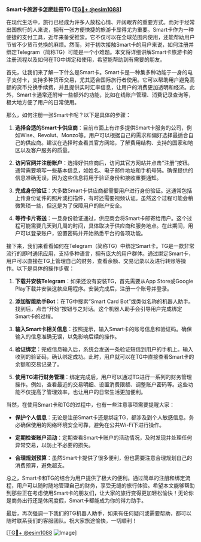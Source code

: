 **Smart卡旅游卡怎麽註冊TG [[TG💪+ @esim1088](https://t.me/s/esim1088)]**

在现代生活中，旅行已经成为许多人放松心情、开阔眼界的重要方式。而对于经常出国旅行的人来说，拥有一张方便快捷的旅游卡显得尤为重要。Smart卡作为一种便捷的支付工具，近年来备受推崇。它不仅可以在全球范围内使用，还能帮助用户节省不少货币兑换的麻烦。然而，对于初次接触Smart卡的用户来说，如何注册并绑定Telegram（简称TG）可能是一个小难题。本文将详细讲解Smart卡旅游卡的注册流程以及如何在TG中绑定和使用，希望能帮助到有需要的朋友。

首先，让我们来了解一下什么是Smart卡。Smart卡是一种集多种功能于一身的电子支付卡，支持多种货币交易，尤其适合国际旅行者使用。它可以帮助用户避免高额的货币兑换手续费，并且提供实时汇率信息，让用户的消费更加透明和经济。此外，Smart卡通常还附带一些额外的功能，比如在线账户管理、消费记录查询等，极大地方便了用户的日常使用。

那么，如何注册一张Smart卡呢？以下是具体的步骤：

1. **选择合适的Smart卡供应商**：目前市面上有许多提供Smart卡服务的公司，例如Wise、Revolut、Monzo等。用户可以根据自己的需求和偏好选择最适合自己的供应商。建议在选择时查看其官方网站，了解费用结构、支持的国家和地区以及客户服务的质量。

2. **访问官网并注册账户**：选择好供应商后，访问其官方网站并点击“注册”按钮。通常需要填写一些基本信息，如姓名、电子邮件地址和手机号码。确保提供的信息准确无误，因为这些信息将用于验证身份和接收重要通知。

3. **完成身份验证**：大多数Smart卡供应商都需要用户进行身份验证。这通常包括上传身份证件的照片或扫描件，有时还需要视频认证。虽然这个过程可能会稍微繁琐一些，但这是为了保障用户的账户安全。

4. **等待卡片寄送**：一旦身份验证通过，供应商会将Smart卡邮寄给用户。这个过程可能需要几天到几周的时间，具体取决于供应商和服务地点。在此期间，用户可以登录账户，设置密码并开始熟悉平台的各项功能。

接下来，我们来看看如何在Telegram（简称TG）中绑定Smart卡。TG是一款非常流行的即时通讯应用，支持多种语言，拥有庞大的用户群体。通过绑定Smart卡，用户可以直接在TG上管理自己的财务，查看余额、交易记录以及进行转账等操作。以下是具体的操作步骤：

1. **下载并安装Telegram**：如果还没有安装TG，首先需要从App Store或Google Play下载并安装这款应用程序。安装完成后，注册一个账号并登录。

2. **添加智能助手Bot**：在TG中搜索“Smart Card Bot”或类似名称的机器人助手。找到后，点击“开始”按钮与之对话。这个机器人助手会引导用户完成绑定Smart卡的过程。

3. **输入Smart卡相关信息**：按照提示，输入Smart卡的账号信息和验证码。确保输入的信息准确无误，以免影响后续的操作。

4. **验证绑定**：完成信息输入后，系统会发送一条验证短信到用户的手机上。输入收到的验证码，确认绑定成功。此时，用户就可以在TG中直接查看Smart卡的余额和交易记录了。

5. **使用TG进行财务管理**：绑定完成后，用户可以通过TG进行一系列的财务管理操作。例如，查看最近的交易明细、设置消费限额、调整账户密码等。这些功能不仅提高了管理效率，也让用户的日常生活更加便利。

当然，在使用Smart卡和TG的过程中，也有一些注意事项需要提醒大家：

- **保护个人信息**：无论是注册Smart卡还是绑定TG，都涉及到个人敏感信息。务必确保使用的网络环境安全可靠，避免在公共Wi-Fi下进行操作。
  
- **定期检查账户活动**：定期查看Smart卡账户的活动情况，及时发现并处理任何异常交易，以防止不必要的损失。

- **合理规划预算**：虽然Smart卡提供了很多便利，但也需要注意合理规划自己的消费预算，避免超支。

总之，Smart卡和TG的结合为用户提供了极大的便利。通过简单的注册和绑定流程，用户可以随时随地管理自己的财务，享受无缝的旅行体验。希望本文能够帮助到那些正在考虑使用Smart卡的朋友们，让大家的旅行变得更加轻松愉快！无论你是商务出行还是休闲度假，Smart卡都能成为你的得力助手。

最后，再次强调一下我们的TG机器人助手，如果有任何疑问或需要帮助，都可以随时联系我们的客服团队。祝大家旅途愉快，一切顺利！

[[TG💪+ @esim1088](https://t.me/s/esim1088) ![Image](https://i.postimg.cc/4NQfJmqS/Snipaste-2025-05-13-00-14-12.png)]